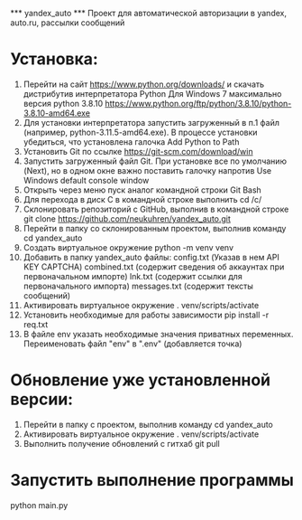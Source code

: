 *** yandex_auto ***
Проект для автоматической авторизации в yandex, auto.ru, рассылки сообщений

# Установка:
1.	Перейти на сайт https://www.python.org/downloads/ и скачать дистрибутив интерпретатора Python
Для Windows 7 максимально версия python 3.8.10 https://www.python.org/ftp/python/3.8.10/python-3.8.10-amd64.exe
2.	Для установки интерпретатора запустить загруженный в п.1 файл (например, python-3.11.5-amd64.exe). В процессе установки убедиться, что установлена галочка Add Python to Path
3.	Установить Git по ссылке https://git-scm.com/download/win
4.	Запустить загруженный файл Git. При установке все по умолчанию (Next), но в одном окне важно поставить галочку напротив Use Windows default console window
5.	Открыть через меню пуск аналог командной строки Git Bash	
6.	Для перехода в диск С в командной строке выполнить 
cd /c/
7.	Склонировать репозиторий с GitHub, выполнив в командной строке
git clone https://github.com/neukuhren/yandex_auto.git
8.	Перейти в папку со склонированным проектом, выполнив команду
cd yandex_auto
9.	Создать виртуальное окружение
python -m venv venv
10.	Добавить в папку yandex_auto файлы:
config.txt (Указав в нем API KEY CAPTCHA)
combined.txt (содержит сведения об аккаунтах при первоначальном импорте)
lnk.txt (содержит ссылки для первоначального импорта)
messages.txt  (содержит тексты сообщений)
11.	Активировать виртуальное окружение
. venv/scripts/activate
12.	Установить необходимые для работы зависимости
pip install -r req.txt
13. В файле env указать необходимые значения приватных переменных. Переименовать файл "env" в ".env" (добавляется точка)

# Обновление уже установленной версии:
1.	Перейти в папку с проектом, выполнив команду
cd yandex_auto
2.	Активировать виртуальное окружение
. venv/scripts/activate
3.	Выполнить получение обновлений с гитхаб
git pull

# Запустить выполнение программы 
python main.py